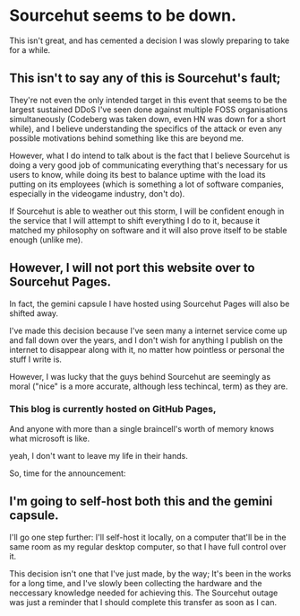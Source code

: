 # Sourcehut seems to be down.

This isn't great, and has cemented a decision I was slowly preparing to take for a while.

## This isn't to say any of this is Sourcehut's fault;

They're not even the only intended target in this event that seems to be the largest sustained DDoS I've seen done against multiple FOSS organisations simultaneously (Codeberg was taken down, even HN was down for a short while), and I believe understanding the specifics of the attack or even any possible motivations behind something like this are beyond me.

However, what I do intend to talk about is the fact that I believe Sourcehut is doing a very good job of communicating everything that's necessary for us users to know, while doing its best to balance uptime with the load its putting on its employees (which is something a lot of software companies, especially in the videogame industry, don't do).

If Sourcehut is able to weather out this storm, I will be confident enough in the service that I will attempt to shift everything I do to it, because it matched my philosophy on software and it will also prove itself to be stable enough (unlike me).


## However, I will not port this website over to Sourcehut Pages.

In fact, the gemini capsule I have hosted using Sourcehut Pages will also be shifted away.

I've made this decision because I've seen many a internet service come up and fall down over the years, and I don't wish for anything I publish on the internet to disappear along with it, no matter how pointless or personal the stuff I write is.

However, I was lucky that the guys behind Sourcehut are seemingly as moral ("nice" is a more accurate, although less techincal, term) as they are.

### This blog is currently hosted on GitHub Pages,

And anyone with more than a single braincell's worth of memory knows what microsoft is like.

yeah, I don't want to leave my life in their hands.

So, time for the announcement:

## I'm going to self-host both this and the gemini capsule.

I'll go one step further: I'll self-host it locally, on a computer that'll be in the same room as my regular desktop computer, so that I have full control over it.


This decision isn't one that I've just made, by the way; It's been in the works for a long time, and I've slowly been collecting the hardware and the neccessary knowledge needed for achieving this. The Sourcehut outage was just a reminder that I should complete this transfer as soon as I can.
